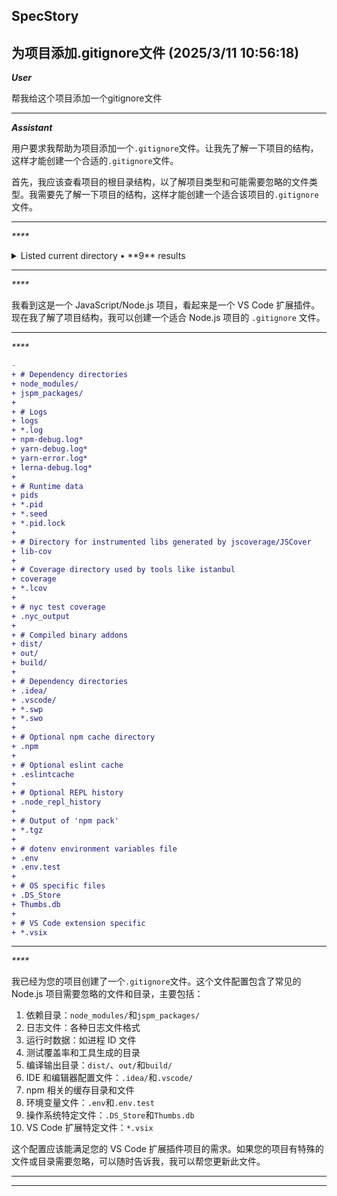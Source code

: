 ## SpecStory

## 为项目添加.gitignore文件 (2025/3/11 10:56:18)

_**User**_

帮我给这个项目添加一个gitignore文件

---

_**Assistant**_

<think>用户要求我帮助为项目添加一个`.gitignore`文件。让我先了解一下项目的结构，这样才能创建一个合适的`.gitignore`文件。

首先，我应该查看项目的根目录结构，以了解项目类型和可能需要忽略的文件类型。</think>我需要先了解一下项目的结构，这样才能创建一个适合该项目的`.gitignore`文件。

---

_****_

<details>
            <summary>Listed current directory • **9** results</summary>
        
| Name |
|-------|
| 📄 `specstory-organize-plugin.code-workspace` |
| 📁 `.git` |
| 📁 `.specstory` |
| 📄 `LICENSE` |
| 📄 `README.md` |
| 📁 `node_modules` |
| 📄 `package-lock.json` |
| 📄 `extension.js` |
| 📄 `package.json` |

</details>

---

_****_

我看到这是一个 JavaScript/Node.js 项目，看起来是一个 VS Code 扩展插件。现在我了解了项目结构，我可以创建一个适合 Node.js 项目的 `.gitignore` 文件。

---

_****_

```diff
- 
+ # Dependency directories
+ node_modules/
+ jspm_packages/
+ 
+ # Logs
+ logs
+ *.log
+ npm-debug.log*
+ yarn-debug.log*
+ yarn-error.log*
+ lerna-debug.log*
+ 
+ # Runtime data
+ pids
+ *.pid
+ *.seed
+ *.pid.lock
+ 
+ # Directory for instrumented libs generated by jscoverage/JSCover
+ lib-cov
+ 
+ # Coverage directory used by tools like istanbul
+ coverage
+ *.lcov
+ 
+ # nyc test coverage
+ .nyc_output
+ 
+ # Compiled binary addons
+ dist/
+ out/
+ build/
+ 
+ # Dependency directories
+ .idea/
+ .vscode/
+ *.swp
+ *.swo
+ 
+ # Optional npm cache directory
+ .npm
+ 
+ # Optional eslint cache
+ .eslintcache
+ 
+ # Optional REPL history
+ .node_repl_history
+ 
+ # Output of 'npm pack'
+ *.tgz
+ 
+ # dotenv environment variables file
+ .env
+ .env.test
+ 
+ # OS specific files
+ .DS_Store
+ Thumbs.db
+ 
+ # VS Code extension specific
+ *.vsix 
```

---

_****_

我已经为您的项目创建了一个`.gitignore`文件。这个文件配置包含了常见的 Node.js 项目需要忽略的文件和目录，主要包括：

1. 依赖目录：`node_modules/`和`jspm_packages/`
2. 日志文件：各种日志文件格式
3. 运行时数据：如进程 ID 文件
4. 测试覆盖率和工具生成的目录
5. 编译输出目录：`dist/`、`out/`和`build/`
6. IDE 和编辑器配置文件：`.idea/`和`.vscode/`
7. npm 相关的缓存目录和文件
8. 环境变量文件：`.env`和`.env.test`
9. 操作系统特定文件：`.DS_Store`和`Thumbs.db`
10. VS Code 扩展特定文件：`*.vsix`

这个配置应该能满足您的 VS Code 扩展插件项目的需求。如果您的项目有特殊的文件或目录需要忽略，可以随时告诉我，我可以帮您更新此文件。

---



---

